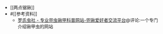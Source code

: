 - [[两点锯锹]]
- #[[参考资料]]
    - [罗氏虫社 - 专业兜虫锹甲科普网站-兜锹爱好者交流平台](https://www.lscssh.com/)@评论:一个专门介绍锹甲虫的网站
